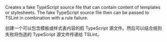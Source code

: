 Creates a fake TypeScript source file that can contain content of templates or stylesheets.
The fake TypeScript source file then can be passed to TSLint in combination with a rule failure.

创建一个可以包含模板或样式表内容的假 TypeScript 源文件。然后可以结合规则失败将伪造的 TypeScript
源文件传递给 TSLint。